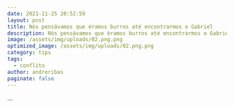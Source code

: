 ```yaml
---
date: 2021-11-25 20:52:59
layout: post
title: Nós pensávamos que éramos burros até encontrarmos o Gabriel
description: Nós pensávamos que éramos burros até encontrarmos o Gabriel
image: /assets/img/uploads/02.png.png
optimized_image: /assets/img/uploads/02.png.png
category: tips
tags:
  - conflito
author: andreribas
paginate: false
---
```

...